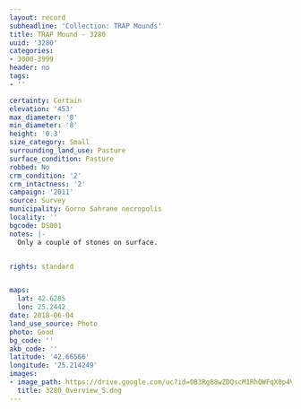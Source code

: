 ```yaml
---
layout: record
subheadline: 'Collection: TRAP Mounds'
title: TRAP Mound - 3280
uuid: '3280'
categories:
- 3000-3999
header: no
tags:
- ''

certainty: Certain
elevation: '453'
max_diameter: '8'
min_diameter: '8'
height: '0.3'
size_category: Small
surrounding_land_use: Pasture
surface_condition: Pasture
robbed: No
crm_condition: '2'
crm_intactness: '2'
campaign: '2011'
source: Survey
municipality: Gorno Sahrane necropolis
locality: ''
bgcode: DS001
notes: |-
  Only a couple of stones on surface.


rights: standard


maps:
  lat: 42.6285
  lon: 25.2442
date: 2018-06-04
land_use_source: Photo
photo: Good
bg_code: ''
akb_code: ''
latitude: '42.66566'
longitude: '25.214249'
images:
- image_path: https://drive.google.com/uc?id=0B3Rg88wZDQscM1RhQWFqX0p4VG8
  title: 3280_Overview_S.dng
---
```

